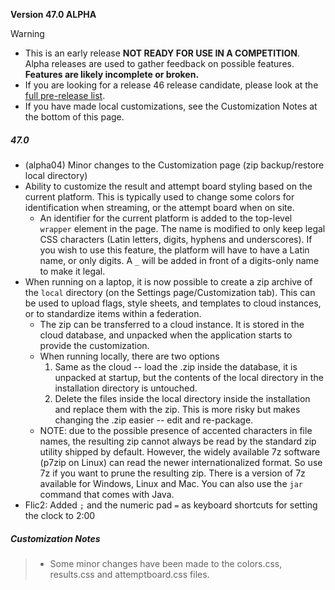 **Version 47.0 ALPHA**	

> [!WARNING]
>
> - This is an early release **NOT READY FOR USE IN A COMPETITION**.  Alpha releases are used to gather feedback on possible features.  **Features are likely incomplete or broken.**
> - If you are looking for a release 46 release candidate, please look at the [full pre-release list](https://github.com/owlcms/owlcms4-prerelease/tags).
> - If you have made local customizations, see the Customization Notes at the bottom of this page.

##### 47.0 

- (alpha04) Minor changes to the Customization page (zip backup/restore local directory)
- Ability to customize the result and attempt board styling based on the current platform.  This is typically used to change some colors for identification when streaming, or the attempt board when on site.
  - An identifier for the current platform is added to the top-level `wrapper` element in the page.  The name is modified to only keep legal CSS characters (Latin letters, digits, hyphens and underscores). If you wish to use this feature, the platform will have to have a Latin name, or only digits.  A `_` will be added in front of a digits-only name to make it legal.
- When running on a laptop, it is now possible to create a zip archive of the  `local` directory (on the Settings page/Customization tab).   This can be used to upload flags, style sheets, and templates to cloud instances, or to standardize items within a federation.
  - The zip can be transferred to a cloud instance. It is stored in the cloud database, and unpacked when the application starts to provide the customization.
  - When running locally, there are two options
    1. Same as the cloud -- load the .zip inside the database, it is unpacked at startup, but the contents of the local directory in the installation directory is untouched.
    2. Delete the files inside the local directory inside the installation and replace them with the zip.  This is more risky but makes changing the .zip easier -- edit and re-package.
  - NOTE: due to the possible presence of accented characters in file names, the resulting zip cannot always be read by the standard zip utility shipped by default.  However, the widely available 7z software (p7zip on Linux) can read the newer internationalized format.  So use 7z if you want to prune the resulting zip.  There is a version of 7z available for Windows, Linux and Mac.  You can also use the `jar` command that comes with Java.
- Flic2: Added `;` and the numeric pad `=` as keyboard shortcuts for setting the clock to 2:00

##### Customization Notes

> - Some minor changes have been made to the colors.css, results.css and attemptboard.css files.

